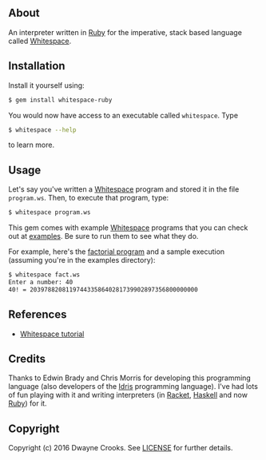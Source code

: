 ## About

An interpreter written in [Ruby](https://www.ruby-lang.org) for the imperative, stack based language called [Whitespace][1].

## Installation

Install it yourself using:

```bash
$ gem install whitespace-ruby
```

You would now have access to an executable called `whitespace`. Type

```bash
$ whitespace --help
```

to learn more.

## Usage

Let's say you've written a [Whitespace][1] program and stored it in the file `program.ws`. Then, to execute that program, type:

```bash
$ whitespace program.ws
```

This gem comes with example [Whitespace][1] programs that you can check out at [examples](/examples). Be sure to run them to see what they do.

For example, here's the [factorial program](/examples/fact.ws) and a sample execution (assuming you're in the examples directory):

```bash
$ whitespace fact.ws
Enter a number: 40
40! = 20397882081197443358640281739902897356800000000
```

## References

- [Whitespace tutorial](http://compsoc.dur.ac.uk/whitespace/tutorial.html)

## Credits

Thanks to Edwin Brady and Chris Morris for developing this programming language (also developers of the [Idris][2] programming language). I've had lots of fun playing with it and writing interpreters (in [Racket](https://github.com/dwayne/whitespace-racket), [Haskell](https://github.com/dwayne/whitespace-haskell) and now [Ruby](https://www.ruby-lang.org)) for it.

## Copyright

Copyright (c) 2016 Dwayne Crooks. See [LICENSE](/LICENSE.md) for further details.

[1]: https://en.wikipedia.org/wiki/Whitespace_\(programming_language\)
[2]: https://en.wikipedia.org/wiki/Idris_(programming_language)
